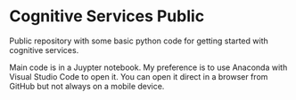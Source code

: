 # Cognitive Services Public
Public repository with some basic python code for getting started with cognitive services.

Main code is in a Juypter notebook. My preference is to use Anaconda with Visual Studio Code to open it.
You can open it direct in a browser from GitHub but not always on a mobile device.
